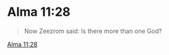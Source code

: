 # Alma 11:28

> Now Zeezrom said: Is there more than one God?

[Alma 11:28](https://www.churchofjesuschrist.org/study/scriptures/bofm/alma/11?lang=eng&id=p28#p28)


